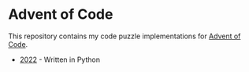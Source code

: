 # Advent of Code

This repository contains my code puzzle implementations for [Advent of Code](https://adventofcode.com).

- [2022](./2022) - Written in Python